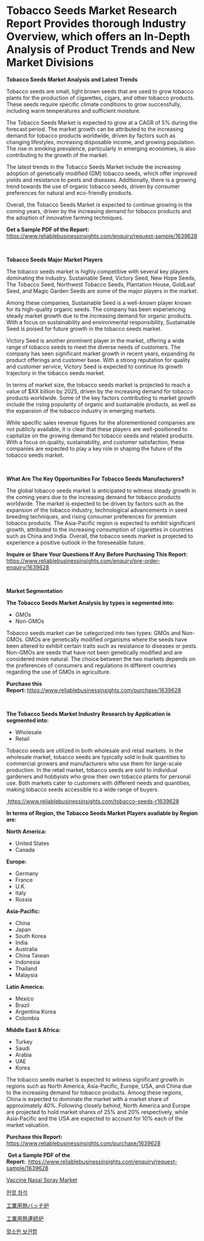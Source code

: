 <p><h1>Tobacco Seeds Market Research Report Provides thorough Industry Overview, which offers an In-Depth Analysis of Product Trends and New Market Divisions</h1></p><p><strong>Tobacco Seeds Market Analysis and Latest Trends</strong></p>
<p><p>Tobacco seeds are small, light brown seeds that are used to grow tobacco plants for the production of cigarettes, cigars, and other tobacco products. These seeds require specific climate conditions to grow successfully, including warm temperatures and sufficient moisture.</p><p>The Tobacco Seeds Market is expected to grow at a CAGR of 5% during the forecast period. The market growth can be attributed to the increasing demand for tobacco products worldwide, driven by factors such as changing lifestyles, increasing disposable income, and growing population. The rise in smoking prevalence, particularly in emerging economies, is also contributing to the growth of the market.</p><p>The latest trends in the Tobacco Seeds Market include the increasing adoption of genetically modified (GM) tobacco seeds, which offer improved yields and resistance to pests and diseases. Additionally, there is a growing trend towards the use of organic tobacco seeds, driven by consumer preferences for natural and eco-friendly products.</p><p>Overall, the Tobacco Seeds Market is expected to continue growing in the coming years, driven by the increasing demand for tobacco products and the adoption of innovative farming techniques.</p></p>
<p><strong>Get a Sample PDF of the Report:&nbsp;</strong> <a href="https://www.reliablebusinessinsights.com/enquiry/request-sample/1639628">https://www.reliablebusinessinsights.com/enquiry/request-sample/1639628</a></p>
<p>&nbsp;</p>
<p><strong>Tobacco Seeds Major Market Players</strong></p>
<p><p>The tobacco seeds market is highly competitive with several key players dominating the industry. Sustainable Seed, Victory Seed, New Hope Seeds, The Tobacco Seed, Northwest Tobacco Seeds, Plantation House, GoldLeaf Seed, and Magic Garden Seeds are some of the major players in the market. </p><p>Among these companies, Sustainable Seed is a well-known player known for its high-quality organic seeds. The company has been experiencing steady market growth due to the increasing demand for organic products. With a focus on sustainability and environmental responsibility, Sustainable Seed is poised for future growth in the tobacco seeds market.</p><p>Victory Seed is another prominent player in the market, offering a wide range of tobacco seeds to meet the diverse needs of customers. The company has seen significant market growth in recent years, expanding its product offerings and customer base. With a strong reputation for quality and customer service, Victory Seed is expected to continue its growth trajectory in the tobacco seeds market.</p><p>In terms of market size, the tobacco seeds market is projected to reach a value of $XX billion by 2025, driven by the increasing demand for tobacco products worldwide. Some of the key factors contributing to market growth include the rising popularity of organic and sustainable products, as well as the expansion of the tobacco industry in emerging markets.</p><p>While specific sales revenue figures for the aforementioned companies are not publicly available, it is clear that these players are well-positioned to capitalize on the growing demand for tobacco seeds and related products. With a focus on quality, sustainability, and customer satisfaction, these companies are expected to play a key role in shaping the future of the tobacco seeds market.</p></p>
<p>&nbsp;</p>
<p><strong>What Are The Key Opportunities For Tobacco Seeds Manufacturers?</strong></p>
<p><p>The global tobacco seeds market is anticipated to witness steady growth in the coming years due to the increasing demand for tobacco products worldwide. The market is expected to be driven by factors such as the expansion of the tobacco industry, technological advancements in seed breeding techniques, and rising consumer preferences for premium tobacco products. The Asia-Pacific region is expected to exhibit significant growth, attributed to the increasing consumption of cigarettes in countries such as China and India. Overall, the tobacco seeds market is projected to experience a positive outlook in the foreseeable future.</p></p>
<p><strong>Inquire or Share Your Questions If Any Before Purchasing This Report:</strong> <a href="https://www.reliablebusinessinsights.com/enquiry/pre-order-enquiry/1639628">https://www.reliablebusinessinsights.com/enquiry/pre-order-enquiry/1639628</a></p>
<p>&nbsp;</p>
<p><strong>Market Segmentation</strong></p>
<p><strong>The Tobacco Seeds Market Analysis by types is segmented into:</strong></p>
<p><ul><li>GMOs</li><li>Non-GMOs</li></ul></p>
<p><p>Tobacco seeds market can be categorized into two types: GMOs and Non-GMOs. GMOs are genetically modified organisms where the seeds have been altered to exhibit certain traits such as resistance to diseases or pests. Non-GMOs are seeds that have not been genetically modified and are considered more natural. The choice between the two markets depends on the preferences of consumers and regulations in different countries regarding the use of GMOs in agriculture.</p></p>
<p><strong>Purchase this Report:&nbsp;</strong><a href="https://www.reliablebusinessinsights.com/purchase/1639628">https://www.reliablebusinessinsights.com/purchase/1639628</a></p>
<p>&nbsp;</p>
<p><strong>The Tobacco Seeds Market Industry Research by Application is segmented into:</strong></p>
<p><ul><li>Wholesale</li><li>Retail</li></ul></p>
<p><p>Tobacco seeds are utilized in both wholesale and retail markets. In the wholesale market, tobacco seeds are typically sold in bulk quantities to commercial growers and manufacturers who use them for large-scale production. In the retail market, tobacco seeds are sold to individual gardeners and hobbyists who grow their own tobacco plants for personal use. Both markets cater to customers with different needs and quantities, making tobacco seeds accessible to a wide range of buyers.</p></p>
<p><a href="https://www.reliablebusinessinsights.com/tobacco-seeds-r1639628">&nbsp;https://www.reliablebusinessinsights.com/tobacco-seeds-r1639628</a></p>
<p><strong>In terms of Region, the Tobacco Seeds Market Players available by Region are:</strong></p>
<p>
    <p> <strong> North America: </strong>
        <ul>
            <li>United States</li>
            <li>Canada</li>
        </ul>
        </p> 
    <p> <strong> Europe: </strong>
        <ul>
            <li>Germany</li>
            <li>France</li>
            <li>U.K.</li>
            <li>Italy</li>
            <li>Russia</li>
        </ul>
        </p> 
    <p> <strong> Asia-Pacific: </strong>
        <ul>
            <li>China</li>
            <li>Japan</li>
            <li>South Korea</li>
            <li>India</li>
            <li>Australia</li>
            <li>China Taiwan</li>
            <li>Indonesia</li>
            <li>Thailand</li>
            <li>Malaysia</li>
        </ul>
        </p> 
    <p> <strong> Latin America: </strong>
        <ul>
            <li>Mexico</li>
            <li>Brazil</li>
            <li>Argentina Korea</li>
            <li>Colombia</li>
        </ul>
        </p> 
    <p> <strong> Middle East & Africa: </strong>
        <ul>
            <li>Turkey</li>
            <li>Saudi</li>
            <li>Arabia</li>
            <li>UAE</li>
            <li>Korea</li>
        </ul>
    </p>
    </p>
<p><p>The tobacco seeds market is expected to witness significant growth in regions such as North America, Asia-Pacific, Europe, USA, and China due to the increasing demand for tobacco products. Among these regions, China is expected to dominate the market with a market share of approximately 40%. Following closely behind, North America and Europe are projected to hold market shares of 25% and 20% respectively, while Asia-Pacific and the USA are expected to account for 10% each of the market valuation.</p></p>
<p><strong>Purchase this Report: </strong><a href="https://www.reliablebusinessinsights.com/purchase/1639628">https://www.reliablebusinessinsights.com/purchase/1639628</a></p>
<p>&nbsp;<strong>Get a Sample PDF of the Report:&nbsp;&nbsp;</strong><a href="https://www.reliablebusinessinsights.com/enquiry/request-sample/1639628">https://www.reliablebusinessinsights.com/enquiry/request-sample/1639628</a></p>
<p><strong></strong></p>
<p><p><a href="https://github.com/kmtkihkn89/Market-Research-Report-List-1/blob/main/vaccine-nasal-spray-market.md">Vaccine Nasal Spray Market</a></p><p><a href="https://github.com/WilburKihn5676/Market-Research-Report-List-2/blob/main/3481474127016.md">헌혈 좌석</a></p><p><a href="https://github.com/laurenreichert/Market-Research-Report-List-2/blob/main/3585763119948.md">工業用熱バッチ炉</a></p><p><a href="https://github.com/RodHoppe07/Market-Research-Report-List-2/blob/main/7471430119949.md">工業用熱連続炉</a></p><p><a href="https://github.com/wallacBahrtyinger567686/Market-Research-Report-List-2/blob/main/4030142127017.md">혈소판 보관함</a></p></p>